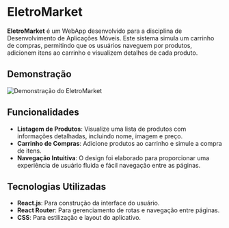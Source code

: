 # EletroMarket

**EletroMarket** é um WebApp desenvolvido para a disciplina de Desenvolvimento de Aplicações Móveis. Este sistema simula um carrinho de compras, permitindo que os usuários naveguem por produtos, adicionem itens ao carrinho e visualizem detalhes de cada produto.

## Demonstração

![Demonstração do EletroMarket](https://github.com/user-attachments/assets/c5b2a797-a0d9-4c8e-bd43-186e8756c418)

## Funcionalidades

- **Listagem de Produtos**: Visualize uma lista de produtos com informações detalhadas, incluindo nome, imagem e preço.
- **Carrinho de Compras**: Adicione produtos ao carrinho e simule a compra de itens.
- **Navegação Intuitiva**: O design foi elaborado para proporcionar uma experiência de usuário fluida e fácil navegação entre as páginas.

## Tecnologias Utilizadas

- **React.js**: Para construção da interface do usuário.
- **React Router**: Para gerenciamento de rotas e navegação entre páginas.
- **CSS**: Para estilização e layout do aplicativo.
   

